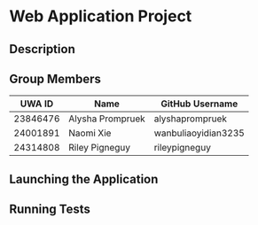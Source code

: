 # Web Application Project

## Description


## Group Members


| UWA ID    | Name             | GitHub Username         |
|----------|------------------|--------------------------|
| 23846476 | Alysha Prompruek | alyshaprompruek          |
| 24001891 | Naomi Xie        | wanbuliaoyidian3235      |
| 24314808 | Riley Pigneguy   | rileypigneguy            |


  


## Launching the Application


## Running Tests


